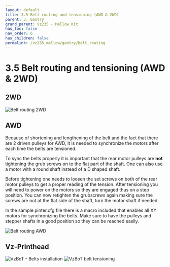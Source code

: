 ```yaml
---
layout: default
title: 3.5 Belt routing and tensioning (AWD & 2WD)
parent: 3. Gantry
grand_parent: Vz235 - Mellow Kit
has_toc: false
nav_order: 6
has_children: false
permalink: /vz235_mellow/gantry/belt_routing
---
```


# 3.5 Belt routing and tensioning (AWD & 2WD)

## 2WD

![Belt routing 2WD](../../assets/images/manual/vz235_printed/gantry/belt_2wd.png)

## AWD

Because of shortening and lengthening of the belt and the fact that there are 2 driven pulleys for AWD, it is needed to synchronize the motors after each time the belts are tensioned.

To sync the belts properly it is important that the rear motor pulleys are **not** tightening the grub screws on to the flat part of the shaft. One can also use a motor with a round shaft instead of a D shaped shaft.

Before tightening one needs to loosen the set screws on both of the rear motor pulleys to get a proper reading of the tension. After tensioning you will need to power on the motors so they are engaged thus on a step position. You can now retighten the grubscrews again making sure the screws are not at the flat side of the shaft, turn the motor shaft if needed.

In the sample pinter.cfg file there is a macro included that enables all XY motors for synchronizing the belts. Make sure to have the pulleys and stepper shafts in a good position so they can be reached easily.

![Belt routing AWD](../../assets/images/manual/vz235_printed/gantry/belt_awd.png)

## Vz-Printhead

![VzBoT - Belts installation](https://youtu.be/Ibi27Toh-pg)
![VzBoT belt tensioning](https://www.youtube.com/watch?v=qNMXW6MUV5E&t=390s)